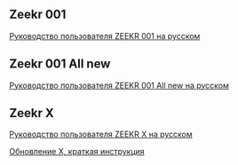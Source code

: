 ## Zeekr 001
[Руководство пользователя ZEEKR 001 на русском](https://t.me/zeekrclub/129577/233374)

## Zeekr 001 All new
[Руководство пользователя ZEEKR 001 All new на русском](https://t.me/zeekrclub/489048/528540)

## Zeekr X
[Руководство пользователя ZEEKR X на русском](https://t.me/zeekrclub/158198/326025)

[Обновление Х, краткая инструкция](https://t.me/zeekrclub/158198/462256)
